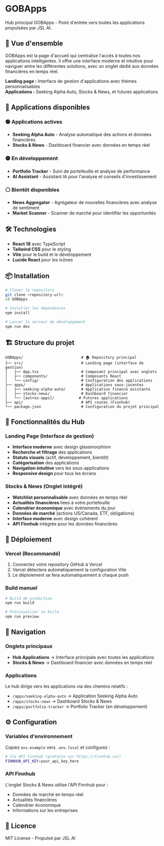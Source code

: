 # GOBApps

Hub principal GOBApps - Point d'entrée vers toutes les applications propulsées par JSL AI.

## 🚀 Vue d'ensemble

GOBApps est la page d'accueil qui centralise l'accès à toutes nos applications intelligentes. Il offre une interface moderne et intuitive pour naviguer entre les différentes solutions, avec un onglet dédié aux données financières en temps réel.

**Landing page :** Interface de gestion d'applications avec thèmes personnalisables  
**Applications :** Seeking Alpha Auto, Stocks & News, et futures applications

## 📱 Applications disponibles

### 🟢 Applications actives
- **Seeking Alpha Auto** - Analyse automatique des actions et données financières
- **Stocks & News** - Dashboard financier avec données en temps réel

### 🟡 En développement
- **Portfolio Tracker** - Suivi de portefeuille et analyse de performance
- **AI Assistant** - Assistant IA pour l'analyse et conseils d'investissement

### ⚪ Bientôt disponibles
- **News Aggregator** - Agrégateur de nouvelles financières avec analyse de sentiment
- **Market Scanner** - Scanner de marché pour identifier les opportunités

## 🛠️ Technologies

- **React 18** avec TypeScript
- **Tailwind CSS** pour le styling
- **Vite** pour le build et le développement
- **Lucide React** pour les icônes

## 📦 Installation

```bash
# Cloner le repository
git clone <repository-url>
cd GOBApps

# Installer les dépendances
npm install

# Lancer le serveur de développement
npm run dev
```

## 🏗️ Structure du projet

```
GOBApps/                          # 🏠 Repository principal
├── src/                          # Landing page (interface de gestion)
│   ├── App.tsx                   # Composant principal avec onglets
│   ├── components/               # Composants React
│   └── config/                   # Configuration des applications
├── apps/                         # Applications sous-jacentes
│   ├── seeking-alpha-auto/       # Application finance existante
│   ├── stocks-news/              # Dashboard financier
│   └── [autres-apps]/           # Futures applications
├── api/                          # API routes (Finnhub)
└── package.json                  # Configuration du projet principal
```

## 🎨 Fonctionnalités du Hub

### Landing Page (Interface de gestion)
- **Interface moderne** avec design glassmorphism
- **Recherche et filtrage** des applications
- **Statuts visuels** (actif, développement, bientôt)
- **Catégorisation** des applications
- **Navigation intuitive** vers les sous-applications
- **Responsive design** pour tous les écrans

### Stocks & News (Onglet intégré)
- **Watchlist personnalisable** avec données en temps réel
- **Actualités financières** liées à votre portefeuille
- **Calendrier économique** avec événements du jour
- **Données de marché** (actions US/Canada, ETF, obligations)
- **Interface moderne** avec design cohérent
- **API Finnhub** intégrée pour les données financières

## 🚀 Déploiement

### Vercel (Recommandé)

1. Connectez votre repository GitHub à Vercel
2. Vercel détectera automatiquement la configuration Vite
3. Le déploiement se fera automatiquement à chaque push

### Build manuel

```bash
# Build de production
npm run build

# Prévisualiser le build
npm run preview
```

## 🔗 Navigation

### Onglets principaux
- **Hub Applications** → Interface principale avec toutes les applications
- **Stocks & News** → Dashboard financier avec données en temps réel

### Applications
Le hub dirige vers les applications via des chemins relatifs :
- `/apps/seeking-alpha-auto` → Application Seeking Alpha Auto
- `/apps/stocks-news` → Dashboard Stocks & News
- `/apps/portfolio-tracker` → Portfolio Tracker (en développement)

## ⚙️ Configuration

### Variables d'environnement
Copiez `env.example` vers `.env.local` et configurez :
```bash
# Clé API Finnhub (gratuite sur https://finnhub.io/)
FINNHUB_API_KEY=your_api_key_here
```

### API Finnhub
L'onglet Stocks & News utilise l'API Finnhub pour :
- Données de marché en temps réel
- Actualités financières
- Calendrier économique
- Informations sur les entreprises

## 📄 Licence

MIT License - Propulsé par JSL AI